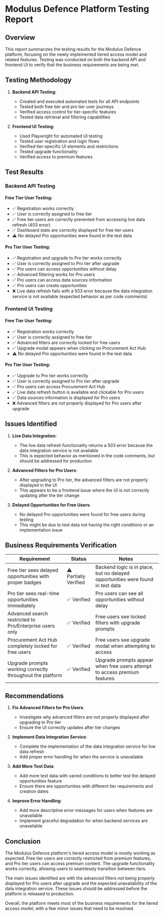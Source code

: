 # Modulus Defence Platform Testing Report

## Overview

This report summarizes the testing results for the Modulus Defence platform, focusing on the newly implemented tiered access model and related features. Testing was conducted on both the backend API and frontend UI to verify that the business requirements are being met.

## Testing Methodology

1. **Backend API Testing**:
   - Created and executed automated tests for all API endpoints
   - Tested both free tier and pro tier user journeys
   - Verified access control for tier-specific features
   - Tested data retrieval and filtering capabilities

2. **Frontend UI Testing**:
   - Used Playwright for automated UI testing
   - Tested user registration and login flows
   - Verified tier-specific UI elements and restrictions
   - Tested upgrade functionality
   - Verified access to premium features

## Test Results

### Backend API Testing

#### Free Tier User Testing:
- ✅ Registration works correctly
- ✅ User is correctly assigned to free tier
- ✅ Free tier users are correctly prevented from accessing live data refresh (403 error)
- ✅ Dashboard stats are correctly displayed for free tier users
- ⚠️ No delayed Pro opportunities were found in the test data

#### Pro Tier User Testing:
- ✅ Registration and upgrade to Pro tier works correctly
- ✅ User is correctly assigned to Pro tier after upgrade
- ✅ Pro users can access opportunities without delay
- ✅ Advanced filtering works for Pro users
- ✅ Pro users can access data sources information
- ✅ Pro users can create opportunities
- ❌ Live data refresh fails with a 503 error because the data integration service is not available (expected behavior as per code comments)

### Frontend UI Testing

#### Free Tier User Testing:
- ✅ Registration works correctly
- ✅ User is correctly assigned to free tier
- ✅ Advanced filters are correctly locked for free users
- ✅ Upgrade modal appears when clicking on Procurement Act Hub
- ⚠️ No delayed Pro opportunities were found in the test data

#### Pro Tier User Testing:
- ✅ Upgrade to Pro tier works correctly
- ✅ User is correctly assigned to Pro tier after upgrade
- ✅ Pro users can access Procurement Act Hub
- ✅ Live data refresh button is available and clickable for Pro users
- ✅ Data sources information is displayed for Pro users
- ❌ Advanced filters are not properly displayed for Pro users after upgrade

## Issues Identified

1. **Live Data Integration**:
   - The live data refresh functionality returns a 503 error because the data integration service is not available
   - This is expected behavior as mentioned in the code comments, but should be addressed for production

2. **Advanced Filters for Pro Users**:
   - After upgrading to Pro tier, the advanced filters are not properly displayed in the UI
   - This appears to be a frontend issue where the UI is not correctly updating after the tier change

3. **Delayed Opportunities for Free Users**:
   - No delayed Pro opportunities were found for free users during testing
   - This might be due to test data not having the right conditions or an implementation issue

## Business Requirements Verification

| Requirement | Status | Notes |
|-------------|--------|-------|
| Free tier sees delayed opportunities with proper badges | ⚠️ Partially Verified | Backend logic is in place, but no delayed opportunities were found in test data |
| Pro tier sees real-time opportunities immediately | ✅ Verified | Pro users can see all opportunities without delay |
| Advanced search restricted to Pro/Enterprise users only | ✅ Verified | Free users see locked filters with upgrade prompts |
| Procurement Act Hub completely locked for free users | ✅ Verified | Free users see upgrade modal when attempting to access |
| Upgrade prompts working correctly throughout the platform | ✅ Verified | Upgrade prompts appear when free users attempt to access premium features |

## Recommendations

1. **Fix Advanced Filters for Pro Users**:
   - Investigate why advanced filters are not properly displayed after upgrading to Pro tier
   - Ensure the UI correctly updates after tier changes

2. **Implement Data Integration Service**:
   - Complete the implementation of the data integration service for live data refresh
   - Add proper error handling for when the service is unavailable

3. **Add More Test Data**:
   - Add more test data with varied conditions to better test the delayed opportunities feature
   - Ensure there are opportunities with different tier requirements and creation dates

4. **Improve Error Handling**:
   - Add more descriptive error messages for users when features are unavailable
   - Implement graceful degradation for when backend services are unavailable

## Conclusion

The Modulus Defence platform's tiered access model is mostly working as expected. Free tier users are correctly restricted from premium features, and Pro tier users can access premium content. The upgrade functionality works correctly, allowing users to seamlessly transition between tiers.

The main issues identified are with the advanced filters not being properly displayed for Pro users after upgrade and the expected unavailability of the data integration service. These issues should be addressed before the platform is released to production.

Overall, the platform meets most of the business requirements for the tiered access model, with a few minor issues that need to be resolved.
